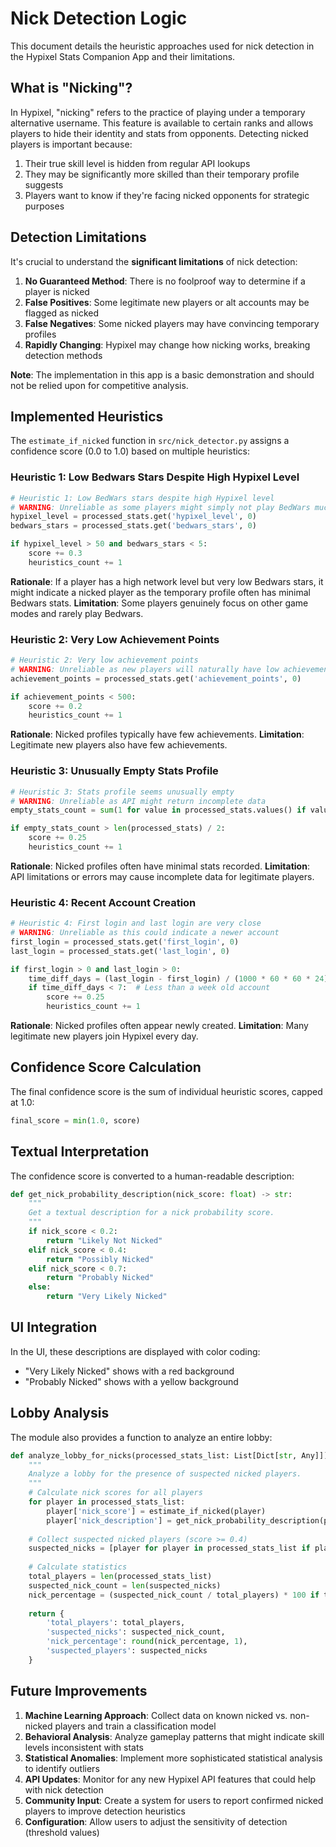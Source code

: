 # Nick Detection Logic

This document details the heuristic approaches used for nick detection in the Hypixel Stats Companion App and their limitations.

## What is "Nicking"?

In Hypixel, "nicking" refers to the practice of playing under a temporary alternative username. This feature is available to certain ranks and allows players to hide their identity and stats from opponents. Detecting nicked players is important because:

1. Their true skill level is hidden from regular API lookups
2. They may be significantly more skilled than their temporary profile suggests
3. Players want to know if they're facing nicked opponents for strategic purposes

## Detection Limitations

It's crucial to understand the **significant limitations** of nick detection:

1. **No Guaranteed Method**: There is no foolproof way to determine if a player is nicked
2. **False Positives**: Some legitimate new players or alt accounts may be flagged as nicked
3. **False Negatives**: Some nicked players may have convincing temporary profiles
4. **Rapidly Changing**: Hypixel may change how nicking works, breaking detection methods

**Note**: The implementation in this app is a basic demonstration and should not be relied upon for competitive analysis.

## Implemented Heuristics

The `estimate_if_nicked` function in `src/nick_detector.py` assigns a confidence score (0.0 to 1.0) based on multiple heuristics:

### Heuristic 1: Low Bedwars Stars Despite High Hypixel Level

```python
# Heuristic 1: Low BedWars stars despite high Hypixel level
# WARNING: Unreliable as some players might simply not play BedWars much
hypixel_level = processed_stats.get('hypixel_level', 0)
bedwars_stars = processed_stats.get('bedwars_stars', 0)

if hypixel_level > 50 and bedwars_stars < 5:
    score += 0.3
    heuristics_count += 1
```

**Rationale**: If a player has a high network level but very low Bedwars stars, it might indicate a nicked player as the temporary profile often has minimal Bedwars stats.
**Limitation**: Some players genuinely focus on other game modes and rarely play Bedwars.

### Heuristic 2: Very Low Achievement Points

```python
# Heuristic 2: Very low achievement points
# WARNING: Unreliable as new players will naturally have low achievement points
achievement_points = processed_stats.get('achievement_points', 0)

if achievement_points < 500:
    score += 0.2
    heuristics_count += 1
```

**Rationale**: Nicked profiles typically have few achievements.
**Limitation**: Legitimate new players also have few achievements.

### Heuristic 3: Unusually Empty Stats Profile

```python
# Heuristic 3: Stats profile seems unusually empty
# WARNING: Unreliable as API might return incomplete data
empty_stats_count = sum(1 for value in processed_stats.values() if value in (0, 0.0, '', None))

if empty_stats_count > len(processed_stats) / 2:
    score += 0.25
    heuristics_count += 1
```

**Rationale**: Nicked profiles often have minimal stats recorded.
**Limitation**: API limitations or errors may cause incomplete data for legitimate players.

### Heuristic 4: Recent Account Creation

```python
# Heuristic 4: First login and last login are very close
# WARNING: Unreliable as this could indicate a newer account
first_login = processed_stats.get('first_login', 0)
last_login = processed_stats.get('last_login', 0)

if first_login > 0 and last_login > 0:
    time_diff_days = (last_login - first_login) / (1000 * 60 * 60 * 24)
    if time_diff_days < 7:  # Less than a week old account
        score += 0.25
        heuristics_count += 1
```

**Rationale**: Nicked profiles often appear newly created.
**Limitation**: Many legitimate new players join Hypixel every day.

## Confidence Score Calculation

The final confidence score is the sum of individual heuristic scores, capped at 1.0:

```python
final_score = min(1.0, score)
```

## Textual Interpretation

The confidence score is converted to a human-readable description:

```python
def get_nick_probability_description(nick_score: float) -> str:
    """
    Get a textual description for a nick probability score.
    """
    if nick_score < 0.2:
        return "Likely Not Nicked"
    elif nick_score < 0.4:
        return "Possibly Nicked"
    elif nick_score < 0.7:
        return "Probably Nicked"
    else:
        return "Very Likely Nicked"
```

## UI Integration

In the UI, these descriptions are displayed with color coding:
- "Very Likely Nicked" shows with a red background
- "Probably Nicked" shows with a yellow background

## Lobby Analysis

The module also provides a function to analyze an entire lobby:

```python
def analyze_lobby_for_nicks(processed_stats_list: List[Dict[str, Any]]) -> Dict[str, Any]:
    """
    Analyze a lobby for the presence of suspected nicked players.
    """
    # Calculate nick scores for all players
    for player in processed_stats_list:
        player['nick_score'] = estimate_if_nicked(player)
        player['nick_description'] = get_nick_probability_description(player['nick_score'])
    
    # Collect suspected nicked players (score >= 0.4)
    suspected_nicks = [player for player in processed_stats_list if player.get('nick_score', 0.0) >= 0.4]
    
    # Calculate statistics
    total_players = len(processed_stats_list)
    suspected_nick_count = len(suspected_nicks)
    nick_percentage = (suspected_nick_count / total_players) * 100 if total_players > 0 else 0
    
    return {
        'total_players': total_players,
        'suspected_nicks': suspected_nick_count,
        'nick_percentage': round(nick_percentage, 1),
        'suspected_players': suspected_nicks
    }
```

## Future Improvements

1. **Machine Learning Approach**: Collect data on known nicked vs. non-nicked players and train a classification model
2. **Behavioral Analysis**: Analyze gameplay patterns that might indicate skill levels inconsistent with stats
3. **Statistical Anomalies**: Implement more sophisticated statistical analysis to identify outliers
4. **API Updates**: Monitor for any new Hypixel API features that could help with nick detection
5. **Community Input**: Create a system for users to report confirmed nicked players to improve detection heuristics
6. **Configuration**: Allow users to adjust the sensitivity of detection (threshold values) 